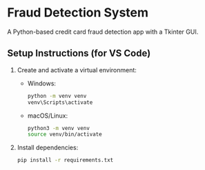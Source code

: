 # Fraud Detection System

A Python-based credit card fraud detection app with a Tkinter GUI.

## Setup Instructions (for VS Code)

1. Create and activate a virtual environment:
   - Windows:  
     ```bash
     python -m venv venv
     venv\Scripts\activate
     ```
   - macOS/Linux:  
     ```bash
     python3 -m venv venv
     source venv/bin/activate
     ```

2. Install dependencies:
   ```bash
   pip install -r requirements.txt
